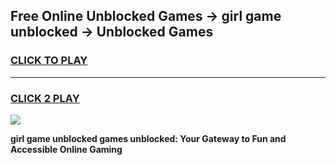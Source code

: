 
## Free Online Unblocked Games → girl game unblocked → Unblocked Games
<h3>
<a href="https://premium.freeplayer.one?title=girl_game_unblocked&ref=21F">CLICK TO PLAY</a></h3>
<hr>

<h3>
<a href="https://premium.freeplayer.one?title=girl_game_unblocked&ref=21F">CLICK 2 PLAY</a>
  
</h3>

<a href="https://premium.freeplayer.one?title=girl_game_unblocked&ref=21F/"><img src="https://clearcache.store/games.png"></a>


**girl game unblocked games unblocked: Your Gateway to Fun and Accessible Online Gaming**
